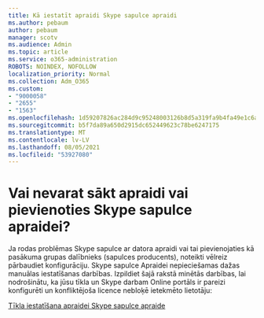 ```yaml
---
title: Kā iestatīt apraidi Skype sapulce apraidi
ms.author: pebaum
author: pebaum
manager: scotv
ms.audience: Admin
ms.topic: article
ms.service: o365-administration
ROBOTS: NOINDEX, NOFOLLOW
localization_priority: Normal
ms.collection: Adm_O365
ms.custom:
- "9000058"
- "2655"
- "1563"
ms.openlocfilehash: 1d59207826ac284d9c95248003126b8d5a319fa9b4fa49e1c6a451558989b8cc
ms.sourcegitcommit: b5f7da89a650d2915dc652449623c78be6247175
ms.translationtype: MT
ms.contentlocale: lv-LV
ms.lasthandoff: 08/05/2021
ms.locfileid: "53927080"
---
```

# <a name="cant-start-or-join-a-skype-meeting-broadcast"></a>Vai nevarat sākt apraidi vai pievienoties Skype sapulce apraidei?

Ja rodas problēmas Skype sapulce ar datora apraidi vai tai pievienojaties kā pasākuma grupas dalībnieks (sapulces producents), noteikti vēlreiz pārbaudiet konfigurāciju. Skype sapulce Apraidei nepieciešamas dažas manuālas iestatīšanas darbības. Izpildiet šajā rakstā minētās darbības, lai nodrošinātu, ka jūsu tīkla un Skype darbam Online portāls ir pareizi konfigurēti un konfliktējoša licence nebloķē ietekmēto lietotāju:

[Tīkla iestatīšana apraidei Skype sapulce apraide](https://docs.microsoft.com/SkypeForBusiness/set-up-your-network-for-skype-meeting-broadcast/set-up-your-network-for-skype-meeting-broadcast)